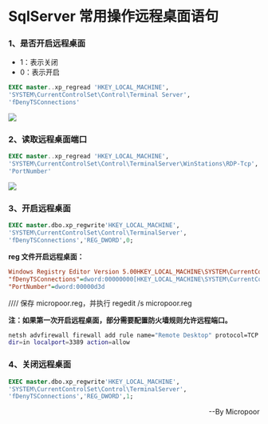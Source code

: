 
# SqlServer 常用操作远程桌面语句

### 1、是否开启远程桌面
* 1：表示关闭
* 0：表示开启
```sql
EXEC master..xp_regread 'HKEY_LOCAL_MACHINE',
'SYSTEM\CurrentControlSet\Control\Terminal Server',
'fDenyTSConnections'
```
![](media/f01ea9712b6f116b14c9b9e75b7d49cd.jpg)

### 2、读取远程桌面端口

```sql
EXEC master..xp_regread 'HKEY_LOCAL_MACHINE',
'SYSTEM\CurrentControlSet\Control\TerminalServer\WinStations\RDP-Tcp',
'PortNumber'
```  
![](media/061010d0371ed380f50bbb96911c6d80.jpg)

### 3、开启远程桌面
```sql
EXEC master.dbo.xp_regwrite'HKEY_LOCAL_MACHINE',
'SYSTEM\CurrentControlSet\Control\TerminalServer',
'fDenyTSConnections','REG_DWORD',0;
```

**reg 文件开启远程桌面：**

```ini
Windows Registry Editor Version 5.00HKEY_LOCAL_MACHINE\SYSTEM\CurrentControlSet\Control\TerminalServer]
"fDenyTSConnections"=dword:00000000[HKEY_LOCAL_MACHINE\SYSTEM\CurrentControlSet\Control\TerminalServer\WinStations\RDP-Tcp]
"PortNumber"=dword:00000d3d
```
////
保存 micropoor.reg，并执行 regedit /s micropoor.reg

**注：如果第一次开启远程桌面，部分需要配置防火墙规则允许远程端口。**

```bash
netsh advfirewall firewall add rule name="Remote Desktop" protocol=TCP
dir=in localport=3389 action=allow
```

### 4、关闭远程桌面
```sql
EXEC master.dbo.xp_regwrite'HKEY_LOCAL_MACHINE',
'SYSTEM\CurrentControlSet\Control\TerminalServer',
'fDenyTSConnections','REG_DWORD',1;
```

<p align="right">--By  Micropoor </p>
